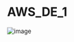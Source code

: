 # AWS_DE_1
![image](https://github.com/Chutchanan/AWS_DE_1/assets/134831110/1977dfc3-c051-4a8d-bd86-23e66cc7dabd)
